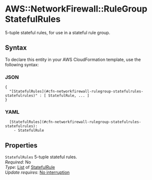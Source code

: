 # AWS::NetworkFirewall::RuleGroup StatefulRules<a name="aws-properties-networkfirewall-rulegroup-statefulrules"></a>

5\-tuple stateful rules, for use in a stateful rule group\.

## Syntax<a name="aws-properties-networkfirewall-rulegroup-statefulrules-syntax"></a>

To declare this entity in your AWS CloudFormation template, use the following syntax:

### JSON<a name="aws-properties-networkfirewall-rulegroup-statefulrules-syntax.json"></a>

```
{
  "[StatefulRules](#cfn-networkfirewall-rulegroup-statefulrules-statefulrules)" : [ StatefulRule, ... ]
}
```

### YAML<a name="aws-properties-networkfirewall-rulegroup-statefulrules-syntax.yaml"></a>

```
  [StatefulRules](#cfn-networkfirewall-rulegroup-statefulrules-statefulrules): 
    - StatefulRule
```

## Properties<a name="aws-properties-networkfirewall-rulegroup-statefulrules-properties"></a>

`StatefulRules`  <a name="cfn-networkfirewall-rulegroup-statefulrules-statefulrules"></a>
5\-tuple stateful rules\.  
*Required*: No  
*Type*: [List](#aws-properties-networkfirewall-rulegroup-statefulrules) of [StatefulRule](aws-properties-networkfirewall-rulegroup-statefulrule.md)  
*Update requires*: [No interruption](https://docs.aws.amazon.com/AWSCloudFormation/latest/UserGuide/using-cfn-updating-stacks-update-behaviors.html#update-no-interrupt)